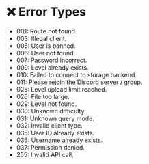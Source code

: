 # ❌ Error Types

- 001: Route not found.
- 003: Illegal client.
- 005: User is banned.
- 006: User not found.
- 007: Password incorrect.
- 009: Level already exists.
- 010: Failed to connect to storage backend.
- 011: Please rejoin the Discord server / group.
- 025: Level upload limit reached.
- 026: File too large.
- 029: Level not found.
- 030: Unknown difficulty.
- 031: Unknown query mode.
- 032: Invalid client type.
- 035: User ID already exists.
- 036: Username already exists.
- 037: Permission denied.
- 255: Invalid API call.